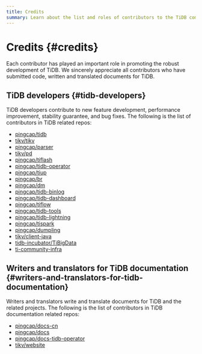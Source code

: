 ```yaml
---
title: Credits
summary: Learn about the list and roles of contributors to the TiDB community.
---
```


# Credits {#credits}

Each contributor has played an important role in promoting the robust development of TiDB. We sincerely appreciate all contributors who have submitted code, written and translated documents for TiDB.

## TiDB developers {#tidb-developers}

TiDB developers contribute to new feature development, performance improvement, stability guarantee, and bug fixes. The following is the list of contributors in TiDB related repos:

-   [pingcap/tidb](https://github.com/pingcap/tidb/graphs/contributors)
-   [tikv/tikv](https://github.com/tikv/tikv/graphs/contributors)
-   [pingcap/parser](https://github.com/pingcap/parser/graphs/contributors)
-   [tikv/pd](https://github.com/tikv/pd/graphs/contributors)
-   [pingcap/tiflash](https://github.com/pingcap/tiflash/graphs/contributors)
-   [pingcap/tidb-operator](https://github.com/pingcap/tidb-operator/graphs/contributors)
-   [pingcap/tiup](https://github.com/pingcap/tiup/graphs/contributors)
-   [pingcap/br](https://github.com/pingcap/br/graphs/contributors)
-   [pingcap/dm](https://github.com/pingcap/dm/graphs/contributors)
-   [pingcap/tidb-binlog](https://github.com/pingcap/tidb-binlog/graphs/contributors)
-   [pingcap/tidb-dashboard](https://github.com/pingcap/tidb-dashboard/graphs/contributors)
-   [pingcap/tiflow](https://github.com/pingcap/tiflow/graphs/contributors)
-   [pingcap/tidb-tools](https://github.com/pingcap/tidb-tools/graphs/contributors)
-   [pingcap/tidb-lightning](https://github.com/pingcap/tidb-lightning/graphs/contributors)
-   [pingcap/tispark](https://github.com/pingcap/tispark/graphs/contributors)
-   [pingcap/dumpling](https://github.com/pingcap/dumpling/graphs/contributors)
-   [tikv/client-java](https://github.com/tikv/client-java/graphs/contributors)
-   [tidb-incubator/TiBigData](https://github.com/tidb-incubator/TiBigData/graphs/contributors)
-   [ti-community-infra](https://github.com/orgs/ti-community-infra/people)

## Writers and translators for TiDB documentation {#writers-and-translators-for-tidb-documentation}

Writers and translators write and translate documents for TiDB and the related projects. The following is the list of contributors in TiDB documentation related repos:

-   [pingcap/docs-cn](https://github.com/pingcap/docs-cn/graphs/contributors)
-   [pingcap/docs](https://github.com/pingcap/docs/graphs/contributors)
-   [pingcap/docs-tidb-operator](https://github.com/pingcap/docs-tidb-operator/graphs/contributors)
-   [tikv/website](https://github.com/tikv/website/graphs/contributors)
